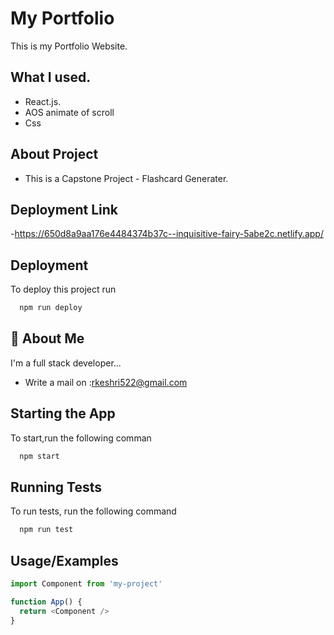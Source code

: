 
# My Portfolio

This is my Portfolio Website.









## What I used.
- React.js.
- AOS animate of scroll
- Css
## About Project
- This is a Capstone Project - Flashcard Generater.




## Deployment Link
-https://650d8a9aa176e4484374b37c--inquisitive-fairy-5abe2c.netlify.app/


## Deployment

To deploy this project run

```bash
  npm run deploy
```


## 🚀 About Me
I'm a full stack developer...
- Write a mail on :rkeshri522@gmail.com


## Starting the App

To start,run the following comman

```bash
  npm start
```


## Running Tests

To run tests, run the following command

```bash
  npm run test
```


## Usage/Examples

```javascript
import Component from 'my-project'

function App() {
  return <Component />
}
```

